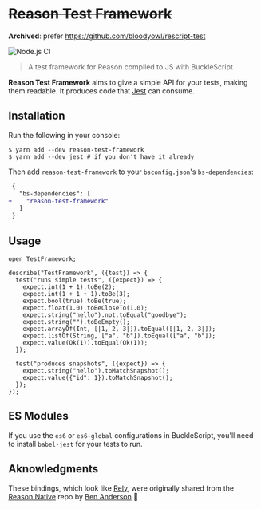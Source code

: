 # ~~Reason Test Framework~~

**Archived**: prefer https://github.com/bloodyowl/rescript-test

![Node.js CI](https://github.com/bloodyowl/reason-test-framework/workflows/Node.js%20CI/badge.svg?branch=master)

> A test framework for Reason compiled to JS with BuckleScript

**Reason Test Framework** aims to give a simple API for your tests, making them readable. It produces code that [Jest](https://jestjs.io) can consume.

## Installation

Run the following in your console:

```console
$ yarn add --dev reason-test-framework
$ yarn add --dev jest # if you don't have it already
```

Then add `reason-test-framework` to your `bsconfig.json`'s `bs-dependencies`:

```diff
 {
   "bs-dependencies": [
+    "reason-test-framework"
   ]
 }
```

## Usage

```reason
open TestFramework;

describe("TestFramework", ({test}) => {
  test("runs simple tests", ({expect}) => {
    expect.int(1 + 1).toBe(2);
    expect.int(1 + 1 + 1).toBe(3);
    expect.bool(true).toBe(true);
    expect.float(1.0).toBeCloseTo(1.0);
    expect.string("hello").not.toEqual("goodbye");
    expect.string("").toBeEmpty();
    expect.arrayOf(Int, [|1, 2, 3|]).toEqual([|1, 2, 3|]);
    expect.listOf(String, ["a", "b"]).toEqual(["a", "b"]);
    expect.value(Ok(1)).toEqual(Ok(1));
  });

  test("produces snapshots", ({expect}) => {
    expect.string("hello").toMatchSnapshot();
    expect.value({"id": 1}).toMatchSnapshot();
  });
});
```

## ES Modules

If you use the `es6` or `es6-global` configurations in BuckleScript, you'll need to install `babel-jest` for your tests to run.

## Aknowledgments

These bindings, which look like [Rely](https://reason-native.com/docs/rely/), were originally shared from the [Reason Native](https://github.com/facebookexperimental/reason-native) repo by [Ben Anderson](https://github.com/bandersongit) 🙏
